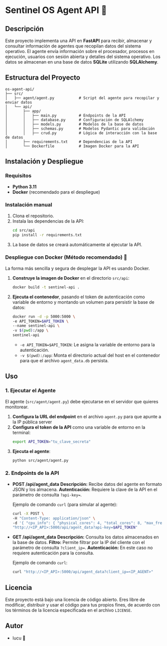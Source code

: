 # Sentinel OS Agent API :rocket:

## Descripción 

Este proyecto implementa una API en **FastAPI** para recibir, almacenar y consultar información de agentes que recopilan datos del sistema operativo. El agente envía información sobre el procesador, procesos en ejecución, usuarios con sesión abierta y detalles del sistema operativo. Los datos se almacenan en una base de datos **SQLite** utilizando **SQLAlchemy**.

## Estructura del Proyecto

```
os-agent-api/
├── src/
│   ├── agent/agent.py           # Script del agente para recopilar y enviar datos
│   └── api/
│       ├── app/
│       │   ├── main.py          # Endpoints de la API
│       │   ├── database.py      # Configuración de SQLAlchemy
│       │   ├── models.py        # Modelos de la base de datos
│       │   ├── schemas.py       # Modelos Pydantic para validación
│       │   ├── crud.py          # Lógica de interacción con la base de datos
│       ├── requirements.txt     # Dependencias de la API
│       └── Dockerfile           # Imagen Docker para la API
```
## Instalación y Despliegue

### Requisitos

* **Python 3.11**
* **Docker** (recomendado para el despliegue)

### Instalación manual

1.  Clona el repositorio.
2.  Instala las dependencias de la API:
    ```bash
    cd src/api
    pip install -r requirements.txt
    ```
3.  La base de datos se creará automáticamente al ejecutar la API.

### Despliegue con Docker (Método recomendado) :whale:

La forma más sencilla y segura de desplegar la API es usando Docker.

1.  **Construye la imagen de Docker** en el directorio `src/api`:
    ```bash
    docker build -t sentinel-api .
    ```
2.  **Ejecuta el contenedor**, pasando el token de autenticación como variable de entorno y montando un volumen para persistir la base de datos:
    ```bash
    docker run -d -p 5000:5000 \
    -e API_TOKEN=$API_TOKEN \
    --name sentinel-api \
    -v $(pwd):/app \
    sentinel-api
    ```
    * `-e API_TOKEN=$API_TOKEN`: Le asigna la variable de entorno para la autenticación.
    * `-v $(pwd):/app`: Monta el directorio actual del host en el contenedor para que el archivo `agent_data.db` persista.

## Uso

### 1. Ejecutar el Agente

El agente (`src/agent/agent.py`) debe ejecutarse en el servidor que quieres monitorear.

1.  **Configura la URL del endpoint** en el archivo `agent.py` para que apunte a la IP pública server
2.  **Configura el token de la API** como una variable de entorno en la terminal:
    ```bash
    export API_TOKEN="tu_clave_secreta"
    ```
3.  **Ejecuta el agente**:
    ```bash
    python src/agent/agent.py
    ```

### 2. Endpoints de la API

* **POST /api/agent_data** **Descripción:** Recibe datos del agente en formato JSON y los almacena.
    **Autenticación:** Requiere la clave de la API en el parámetro de consulta `?api-key=`.

    Ejemplo de comando `curl` (para simular al agente):
    ```bash
    curl -X POST \
    -H "Content-Type: application/json" \
    -d '{ "cpu_info": { "physical_cores": 4, "total_cores": 8, "max_frequency": 3500.0, "current_frequency": 3200.0, "cpu_usage_percent": 12.5 }, "processes": [], "users": [], "os_info": { "system": "Linux", "version": "5.15.0-75-generic", "hostname": "mi-servidor" } }' \
    "http://<IP_API>:5000/api/agent_data?api-key=$API_TOKEN"
    ```

* **GET /api/agent_data** **Descripción:** Consulta los datos almacenados en la base de datos.
    **Filtro:** Permite filtrar por la IP del cliente con el parámetro de consulta `?client_ip=`.
    **Autenticación:** En este caso no requiere autenticación para la consulta.

    Ejemplo de comando `curl`:
    ```bash
    curl "http://<IP_API>:5000/api/agent_data?client_ip=<IP_AGENT>"
    ```

## Licencia

Este proyecto está bajo una licencia de código abierto. Eres libre de modificar, distribuir y usar el código para tus propios fines, de acuerdo con los términos de la licencia especificada en el archivo `LICENSE`.

## Autor

* lucu :ninja:
